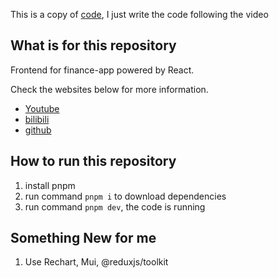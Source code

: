 This is a copy of [code](https://github.com/ed-roh/finance-app),
I just write the code following the video

## What is for this repository

Frontend for finance-app powered by React.

Check the websites below for more information.

- [Youtube](https://www.youtube.com/watch?v=uoJ0Tv-BFcQ)
- [bilibili](https://www.bilibili.com/video/BV1em4y1273N)
- [github](https://github.com/ed-roh/finance-app)

## How to run this repository

1. install pnpm
2. run command `pnpm i` to download dependencies
3. run command `pnpm dev`, the code is running

## Something New for me

1. Use Rechart, Mui, @reduxjs/toolkit

